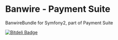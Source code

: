Banwire - Payment Suite
==============

BanwireBundle for Symfony2, part of Payment Suite


[![Bitdeli Badge](https://d2weczhvl823v0.cloudfront.net/PaymentSuite/banwirebundle/trend.png)](https://bitdeli.com/free "Bitdeli Badge")

